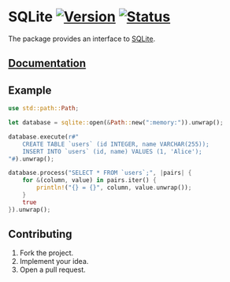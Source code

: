 # SQLite [![Version][version-img]][version-url] [![Status][status-img]][status-url]

The package provides an interface to [SQLite][1].

## [Documentation][doc]

## Example

```rust
use std::path::Path;

let database = sqlite::open(&Path::new(":memory:")).unwrap();

database.execute(r#"
    CREATE TABLE `users` (id INTEGER, name VARCHAR(255));
    INSERT INTO `users` (id, name) VALUES (1, 'Alice');
"#).unwrap();

database.process("SELECT * FROM `users`;", |pairs| {
    for &(column, value) in pairs.iter() {
        println!("{} = {}", column, value.unwrap());
    }
    true
}).unwrap();
```

## Contributing

1. Fork the project.
2. Implement your idea.
3. Open a pull request.

[1]: https://www.sqlite.org

[version-img]: https://img.shields.io/crates/v/sqlite.svg
[version-url]: https://crates.io/crates/sqlite
[status-img]: https://travis-ci.org/stainless-steel/sqlite.svg?branch=master
[status-url]: https://travis-ci.org/stainless-steel/sqlite
[doc]: https://stainless-steel.github.io/sqlite
